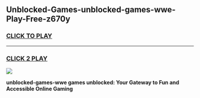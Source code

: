 
## Unblocked-Games-unblocked-games-wwe-Play-Free-z670y
<h3>
<a href="https://premium76.site?title=unblocked-games-wwe&ref=15A">CLICK TO PLAY</a></h3>
<hr>

<h3>
<a href="https://premium76.site?title=unblocked-games-wwe&ref=15A">CLICK 2 PLAY</a>
  
</h3>

<a href="https://premium76.site?title=unblocked-games-wwe&ref=15A"><img src="https://clearcache.store/games.png"></a>


**unblocked-games-wwe games unblocked: Your Gateway to Fun and Accessible Online Gaming**
